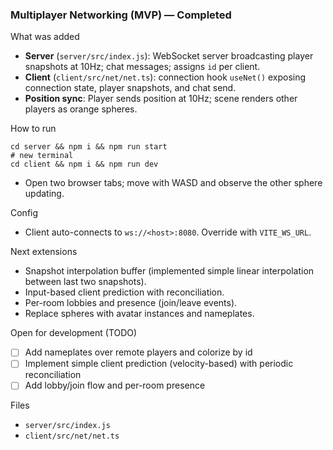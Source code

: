 ### Multiplayer Networking (MVP) — Completed

What was added
- **Server** (`server/src/index.js`): WebSocket server broadcasting player snapshots at 10Hz; chat messages; assigns `id` per client.
- **Client** (`client/src/net/net.ts`): connection hook `useNet()` exposing connection state, player snapshots, and chat send.
- **Position sync**: Player sends position at 10Hz; scene renders other players as orange spheres.

How to run
```
cd server && npm i && npm run start
# new terminal
cd client && npm i && npm run dev
```
- Open two browser tabs; move with WASD and observe the other sphere updating.

Config
- Client auto-connects to `ws://<host>:8080`. Override with `VITE_WS_URL`.

Next extensions
- Snapshot interpolation buffer (implemented simple linear interpolation between last two snapshots).
- Input-based client prediction with reconciliation.
- Per-room lobbies and presence (join/leave events).
- Replace spheres with avatar instances and nameplates.

Open for development (TODO)
- [ ] Add nameplates over remote players and colorize by id
- [ ] Implement simple client prediction (velocity-based) with periodic reconciliation
- [ ] Add lobby/join flow and per-room presence

Files
- `server/src/index.js`
- `client/src/net/net.ts`



